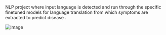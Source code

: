 NLP  project where input language is detected and run through the specific finetuned models for language translation from which symptoms are extracted to predict disease .

![image](https://github.com/user-attachments/assets/6b6217e6-87fc-4f51-ac38-2bcbf31d9045)
